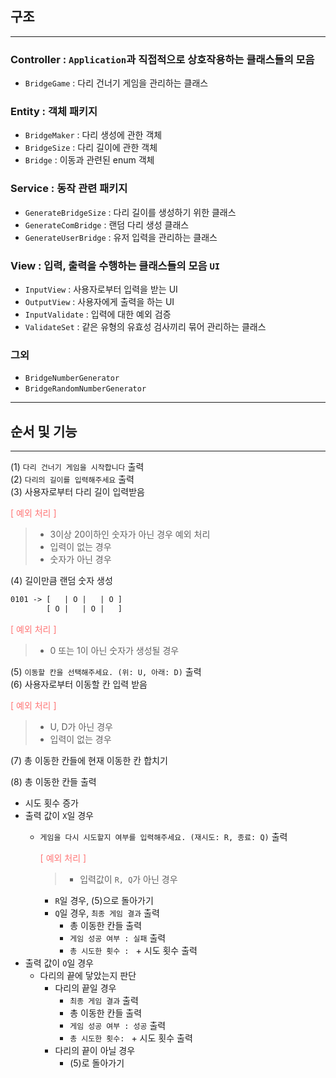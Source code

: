 ## 구조

---
### Controller : `Application`과 직접적으로 상호작용하는 클래스들의 모음
- `BridgeGame` : 다리 건너기 게임을 관리하는 클래스

### Entity : 객체 패키지
- `BridgeMaker` : 다리 생성에 관한 객체
- `BridgeSize` : 다리 길이에 관한 객체
- `Bridge` : 이동과 관련된 enum 객체
### Service : 동작 관련 패키지
- `GenerateBridgeSize` : 다리 길이를 생성하기 위한 클래스
- `GenerateComBridge` : 랜덤 다리 생성 클래스
- `GenerateUserBridge` : 유저 입력을 관리하는 클래스
### View : 입력, 출력을 수행하는 클래스들의 모음 `UI`
- `InputView` : 사용자로부터 입력을 받는 UI
- `OutputView` : 사용자에게 출력을 하는 UI
- `InputValidate` : 입력에 대한 예외 검증
- `ValidateSet` : 같은 유형의 유효성 검사끼리 묶어 관리하는 클래스

### 그외
- `BridgeNumberGenerator`
- `BridgeRandomNumberGenerator`

---
## 순서 및 기능

---
(1) `다리 건너기 게임을 시작합니다` 출력 <br>
(2) `다리의 길이를 입력해주세요` 출력 <br>
(3) 사용자로부터 다리 길이 입력받음 <br>
<p style="color: #FF7575">
[ 예외 처리 ] <br>
</p>

>- 3이상 20이하인 숫자가 아닌 경우 예외 처리
>- 입력이 없는 경우
>- 숫자가 아닌 경우


(4) 길이만큼 랜덤 숫자 생성 <br>
```html
0101 -> [   | O |   | O ]
        [ O |   | O |   ]
```
<p style="color: #FF7575">
[ 예외 처리 ] <br>
</p>

>- 0 또는 1이 아닌 숫자가 생성될 경우 <br>

(5) `이동할 칸을 선택해주세요. (위: U, 아래: D)` 출력 <br>
(6) 사용자로부터 이동할 칸 입력 받음
<p style="color: #FF7575">
[ 예외 처리 ] <br>
</p>

>- U, D가 아닌 경우 <br>
>- 입력이 없는 경우 <br>

(7) 총 이동한 칸들에 현재 이동한 칸 합치기

(8) 총 이동한 칸들 출력 <br>
- 시도 횟수 증가
- 출력 값이 `X`일 경우
  - `게임을 다시 시도할지 여부를 입력해주세요. (재시도: R, 종료: Q)` 출력
    <p style="color: #FF7575"> [ 예외 처리 ]
    </p>
    
    >- 입력값이 `R, Q`가 아닌 경우
    - `R`일 경우, (5)으로 돌아가기
    - `Q`일 경우, `최종 게임 결과` 출력
      - 총 이동한 칸들 출력
      - `게임 성공 여부 : 실패` 출력
      - `총 시도한 횟수 : ` + 시도 횟수 출력
- 출력 값이 `O`일 경우
  - 다리의 끝에 닿았는지 판단
    - 다리의 끝일 경우
      - `최종 게임 결과` 출력
      - 총 이동한 칸들 출력
      - `게임 성공 여부 : 성공` 출력
      - `총 시도한 횟수: ` + 시도 횟수 출력
    - 다리의 끝이 아닐 경우
      - (5)로 돌아가기